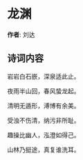 # 龙渊

**作者**: 刘达

## 诗词内容

岩岩白石嵌，深泉适此止。

夜雨半山回，春风蛰龙起。

清明无遁形，溥博有余美。

受浊不伤清，纳污非所耻。

趣操比幽人，泓澄如得己。

山林乃挺途，真复谁洗耳。

